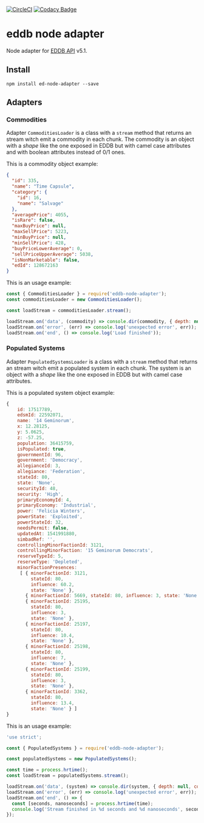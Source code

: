 [![CircleCI](https://circleci.com/gh/carloscasalar/eddb-node-adapter.svg?style=svg)](https://circleci.com/gh/carloscasalar/eddb-node-adapter) [![Codacy Badge](https://api.codacy.com/project/badge/Grade/4c2d34ee7c47482d90c7e22d945a960a)](https://www.codacy.com/app/castillo.st/eddb-node-adapter?utm_source=github.com&amp;utm_medium=referral&amp;utm_content=carloscasalar/eddb-node-adapter&amp;utm_campaign=Badge_Grade)
# eddb node adapter 
Node adapter for [EDDB API](https://eddb.io/api) v5.1.

## Install

    npm install ed-node-adapter --save

## Adapters

### Commodities

Adapter `CommoditiesLoader` is a class with a `stream` method that returns an stream witch emit a commodity in each 
chunk. The commodity is an object with a _shape_ like the one exposed in EDDB but with camel case attributes and 
with boolean attributes instead of 0/1 ones.

This is a commodity object example:
```json
{
  "id": 335,
  "name": "Time Capsule",
  "category": {
    "id": 16,
    "name": "Salvage"
  },
  "averagePrice": 4055,
  "isRare": false,
  "maxBuyPrice": null,
  "maxSellPrice": 5223,
  "minBuyPrice": null,
  "minSellPrice": 428,
  "buyPriceLowerAverage": 0,
  "sellPriceUpperAverage": 5038,
  "isNonMarketable": false,
  "edId": 128672163
}
```

This is an usage example:
```javascript
const { CommoditiesLoader } = require('eddb-node-adapter');
const commoditiesLoader = new CommoditiesLoader();

const loadStream = commoditiesLoader.stream();

loadStream.on('data', (commodity) => console.dir(commodity, { depth: null, colors: true }));
loadStream.on('error', (err) => console.log('unexpected error', err));
loadStream.on('end', () => console.log('Load finished'));
```

### Populated Systems

Adapter `PopulatedSystemsLoader` is a class with a `stream` method that returns an stream witch emit a populated system in each 
chunk. The system is an object with a _shape_ like the one exposed in EDDB but with camel case attributes.

This is a populated system object example:
```javascript
{ 
    id: 17517789,
    edsmId: 22592071,
    name: '14 Geminorum',
    x: 12.28125,
    y: 5.0625,
    z: -57.25,
    population: 36415759,
    isPopulated: true,
    governmentId: 96,
    government: 'Democracy',
    allegianceId: 3,
    allegiance: 'Federation',
    stateId: 80,
    state: 'None',
    securityId: 48,
    security: 'High',
    primaryEconomyId: 4,
    primaryEconomy: 'Industrial',
    power: 'Felicia Winters',
    powerState: 'Exploited',
    powerStateId: 32,
    needsPermit: false,
    updatedAt: 1541991880,
    simbadRef: '',
    controllingMinorFactionId: 3121,
    controllingMinorFaction: '15 Geminorum Democrats',
    reserveTypeId: 5,
    reserveType: 'Depleted',
    minorFactionPresences:
     [ { minorFactionId: 3121,
         stateId: 80,
         influence: 60.2,
         state: 'None' },
       { minorFactionId: 5669, stateId: 80, influence: 3, state: 'None' },
       { minorFactionId: 25195,
         stateId: 80,
         influence: 3,
         state: 'None' },
       { minorFactionId: 25197,
         stateId: 80,
         influence: 10.4,
         state: 'None' },
       { minorFactionId: 25198,
         stateId: 80,
         influence: 7,
         state: 'None' },
       { minorFactionId: 25199,
         stateId: 80,
         influence: 3,
         state: 'None' },
       { minorFactionId: 3362,
         stateId: 80,
         influence: 13.4,
         state: 'None' } ] 
}
```

This is an usage example:
```javascript
'use strict';

const { PopulatedSystems } = require('eddb-node-adapter');

const populatedSystems = new PopulatedSystems();

const time = process.hrtime();
const loadStream = populatedSystems.stream();

loadStream.on('data', (system) => console.dir(system, { depth: null, colors: true }));
loadStream.on('error', (err) => console.log('unexpected error', err));
loadStream.on('end', () => {
  const [seconds, nanoseconds] = process.hrtime(time);
  console.log('Stream finished in %d seconds and %d nanoseconds', seconds, nanoseconds);
});
```
 
